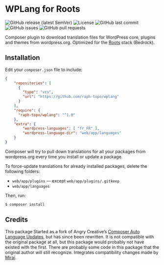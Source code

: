 # WPLang for Roots

![GitHub release (latest SemVer)](https://img.shields.io/github/v/release/raph-topo/wplang?sort=semver)
![License](https://img.shields.io/github/license/raph-topo/wplang)
![GitHub last commit](https://img.shields.io/github/last-commit/raph-topo/wplang)
![GitHub issues](https://img.shields.io/github/issues/raph-topo/wplang)
![GitHub pull requests](https://img.shields.io/github/issues-pr/raph-topo/wplang)

Composer plugin to download translation files for WordPress core, plugins and themes from wordpress.org.
Optimized for the [Roots](https://roots.io/) stack (Bedrock).

## Installation

Edit your `composer.json` file to include:
```json
{
    "repositories": [
      {
        "type": "vcs",
        "url": "https://github.com/raph-topo/wplang"
      }
    ],
    "require": {
      "raph-topo/wplang": "^1.0"
    },
    "extra": {
        "wordpress-languages": [ "fr_FR" ],
        "wordpress-language-dir": "web/app/languages"
    }
}
```

Composer will try to pull down translations for all your packages from wordpress.org every time you install or update a package.

To force-update translations for already installed packages, delete the following folders:
- `web/app/plugins` — except `web/app/plugins/.gitkeep`
- `web/app/languages`

Then, run:
```bash
$ composer install
```

## Credits

This package Started as a fork of Angry Creative’s [Composer Auto Language Updates](https://github.com/Angrycreative/composer-plugin-language-update), but has since been rewritten. It is not compatible with the original package at all, but this package would probably not have existed with the first. There are probably some code in this package that the original author will still recognize. Integrates compatibility changes made by [Mirai](https://github.com/mirai-wordpress/wplang).
